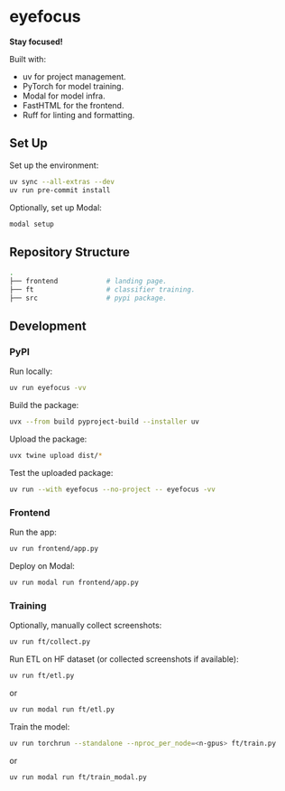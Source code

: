 # eyefocus

**Stay focused!**

Built with:

- uv for project management.
- PyTorch for model training.
- Modal for model infra.
- FastHTML for the frontend.
- Ruff for linting and formatting.

## Set Up

Set up the environment:

```bash
uv sync --all-extras --dev
uv run pre-commit install
```

Optionally, set up Modal:

```bash
modal setup
```

## Repository Structure

```bash
.
├── frontend            # landing page.
├── ft                  # classifier training.
├── src                 # pypi package.
```

## Development

### PyPI

Run locally:

```bash
uv run eyefocus -vv
```

Build the package:

```bash
uvx --from build pyproject-build --installer uv
```

Upload the package:

```bash
uvx twine upload dist/*
```

Test the uploaded package:

```bash
uv run --with eyefocus --no-project -- eyefocus -vv
```

### Frontend

Run the app:

```bash
uv run frontend/app.py
```

Deploy on Modal:

```bash
uv run modal run frontend/app.py
```

### Training

Optionally, manually collect screenshots:

```bash
uv run ft/collect.py
```

Run ETL on HF dataset (or collected screenshots if available):

```bash
uv run ft/etl.py
```

or

```bash
uv run modal run ft/etl.py
```

Train the model:

```bash
uv run torchrun --standalone --nproc_per_node=<n-gpus> ft/train.py
```

or

```bash
uv run modal run ft/train_modal.py
```
